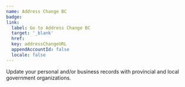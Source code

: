 ```yaml
---
name: Address Change BC
badge:
link:
  label: Go to Address Change BC
  target: '_blank'
  href:
  key: addressChangeURL
  appendAccountId: false
  locale: false
---
```


Update your personal and/or business records with provincial and local government organizations.